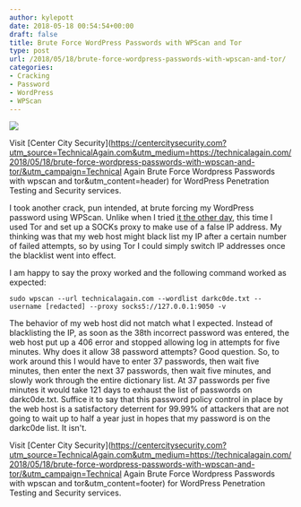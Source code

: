 ```yaml
---
author: kylepott
date: 2018-05-18 00:54:54+00:00
draft: false
title: Brute Force WordPress Passwords with WPScan and Tor
type: post
url: /2018/05/18/brute-force-wordpress-passwords-with-wpscan-and-tor/
categories:
- Cracking
- Password
- WordPress
- WPScan
---
```


![](https://technicalagain.com/wp-content/uploads/2018/05/Screenshot-20180517195011-785x463.png)

Visit [Center City Security](https://centercitysecurity.com?utm_source=TechnicalAgain.com&utm_medium=https://technicalagain.com/2018/05/18/brute-force-wordpress-passwords-with-wpscan-and-tor/&utm_campaign=Technical Again Brute Force Wordpress Passwords with wpscan and tor&utm_content=header) for WordPress Penetration Testing and Security services.

I took another crack, pun intended, at brute forcing my WordPress password using WPScan. Unlike when I tried [it the other day](https://technicalagain.com/2018/05/12/scan-wordpress-for-vulnerabilities-with-wpscan/), this time I used Tor and set up a SOCKs proxy to make use of a false IP address. My thinking was that my web host might black list my IP after a certain number of failed attempts, so by using Tor I could simply switch IP addresses once the blacklist went into effect.

I am happy to say the proxy worked and the following command worked as expected:

`sudo wpscan --url technicalagain.com --wordlist darkc0de.txt --username [redacted] --proxy socks5://127.0.0.1:9050 -v `

The behavior of my web host did not match what I expected. Instead of blacklisting the IP, as soon as the 38th incorrect password was entered, the web host put up a 406 error and stopped allowing log in attempts for five minutes. Why does it allow 38 password attempts? Good question. So, to work around this I would have to enter 37 passwords, then wait five minutes, then enter the next 37 passwords, then wait five minutes, and slowly work through the entire dictionary list. At 37 passwords per five minutes it would take 121 days to exhaust the list of passwords on darkc0de.txt. Suffice it to say that this password policy control in place by the web host is a satisfactory deterrent for 99.99% of attackers that are not going to wait up to half a year just in hopes that my password is on the darkc0de list. It isn't.

Visit [Center City Security](https://centercitysecurity.com?utm_source=TechnicalAgain.com&utm_medium=https://technicalagain.com/2018/05/18/brute-force-wordpress-passwords-with-wpscan-and-tor/&utm_campaign=Technical Again Brute Force Wordpress Passwords with wpscan and tor&utm_content=footer) for WordPress Penetration Testing and Security services.
